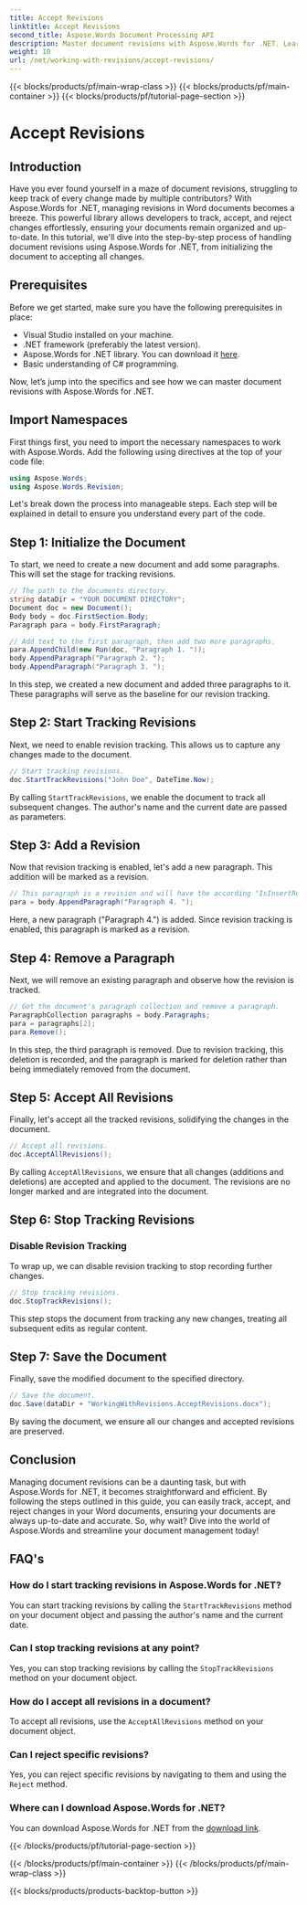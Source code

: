 ```yaml
---
title: Accept Revisions
linktitle: Accept Revisions
second_title: Aspose.Words Document Processing API
description: Master document revisions with Aspose.Words for .NET. Learn to track, accept, and reject changes effortlessly. Boost your document management skills.
weight: 10
url: /net/working-with-revisions/accept-revisions/
---
```


{{< blocks/products/pf/main-wrap-class >}}
{{< blocks/products/pf/main-container >}}
{{< blocks/products/pf/tutorial-page-section >}}

# Accept Revisions

## Introduction

Have you ever found yourself in a maze of document revisions, struggling to keep track of every change made by multiple contributors? With Aspose.Words for .NET, managing revisions in Word documents becomes a breeze. This powerful library allows developers to track, accept, and reject changes effortlessly, ensuring your documents remain organized and up-to-date. In this tutorial, we'll dive into the step-by-step process of handling document revisions using Aspose.Words for .NET, from initializing the document to accepting all changes.

## Prerequisites

Before we get started, make sure you have the following prerequisites in place:

- Visual Studio installed on your machine.
- .NET framework (preferably the latest version).
- Aspose.Words for .NET library. You can download it [here](https://releases.aspose.com/words/net/).
- Basic understanding of C# programming.

Now, let’s jump into the specifics and see how we can master document revisions with Aspose.Words for .NET.

## Import Namespaces

First things first, you need to import the necessary namespaces to work with Aspose.Words. Add the following using directives at the top of your code file:

```csharp
using Aspose.Words;
using Aspose.Words.Revision;
```

Let's break down the process into manageable steps. Each step will be explained in detail to ensure you understand every part of the code.

## Step 1: Initialize the Document

To start, we need to create a new document and add some paragraphs. This will set the stage for tracking revisions.

```csharp
// The path to the documents directory.
string dataDir = "YOUR DOCUMENT DIRECTORY";
Document doc = new Document();
Body body = doc.FirstSection.Body;
Paragraph para = body.FirstParagraph;

// Add text to the first paragraph, then add two more paragraphs.
para.AppendChild(new Run(doc, "Paragraph 1. "));
body.AppendParagraph("Paragraph 2. ");
body.AppendParagraph("Paragraph 3. ");
```

In this step, we created a new document and added three paragraphs to it. These paragraphs will serve as the baseline for our revision tracking.

## Step 2: Start Tracking Revisions

Next, we need to enable revision tracking. This allows us to capture any changes made to the document.

```csharp
// Start tracking revisions.
doc.StartTrackRevisions("John Doe", DateTime.Now);
```

By calling `StartTrackRevisions`, we enable the document to track all subsequent changes. The author's name and the current date are passed as parameters.

## Step 3: Add a Revision

Now that revision tracking is enabled, let's add a new paragraph. This addition will be marked as a revision.

```csharp
// This paragraph is a revision and will have the according "IsInsertRevision" flag set.
para = body.AppendParagraph("Paragraph 4. ");
```

Here, a new paragraph ("Paragraph 4.") is added. Since revision tracking is enabled, this paragraph is marked as a revision.

## Step 4: Remove a Paragraph

Next, we will remove an existing paragraph and observe how the revision is tracked.

```csharp
// Get the document's paragraph collection and remove a paragraph.
ParagraphCollection paragraphs = body.Paragraphs;
para = paragraphs[2];
para.Remove();
```

In this step, the third paragraph is removed. Due to revision tracking, this deletion is recorded, and the paragraph is marked for deletion rather than being immediately removed from the document.

## Step 5: Accept All Revisions

Finally, let's accept all the tracked revisions, solidifying the changes in the document.

```csharp
// Accept all revisions.
doc.AcceptAllRevisions();
```

By calling `AcceptAllRevisions`, we ensure that all changes (additions and deletions) are accepted and applied to the document. The revisions are no longer marked and are integrated into the document.

## Step 6: Stop Tracking Revisions

### Disable Revision Tracking

To wrap up, we can disable revision tracking to stop recording further changes.

```csharp
// Stop tracking revisions.
doc.StopTrackRevisions();
```

This step stops the document from tracking any new changes, treating all subsequent edits as regular content.

## Step 7: Save the Document

Finally, save the modified document to the specified directory.

```csharp
// Save the document.
doc.Save(dataDir + "WorkingWithRevisions.AcceptRevisions.docx");
```

By saving the document, we ensure all our changes and accepted revisions are preserved.

## Conclusion

Managing document revisions can be a daunting task, but with Aspose.Words for .NET, it becomes straightforward and efficient. By following the steps outlined in this guide, you can easily track, accept, and reject changes in your Word documents, ensuring your documents are always up-to-date and accurate. So, why wait? Dive into the world of Aspose.Words and streamline your document management today!

## FAQ's

### How do I start tracking revisions in Aspose.Words for .NET?

You can start tracking revisions by calling the `StartTrackRevisions` method on your document object and passing the author's name and the current date.

### Can I stop tracking revisions at any point?

Yes, you can stop tracking revisions by calling the `StopTrackRevisions` method on your document object.

### How do I accept all revisions in a document?

To accept all revisions, use the `AcceptAllRevisions` method on your document object.

### Can I reject specific revisions?

Yes, you can reject specific revisions by navigating to them and using the `Reject` method.

### Where can I download Aspose.Words for .NET?

You can download Aspose.Words for .NET from the [download link](https://releases.aspose.com/words/net/).

{{< /blocks/products/pf/tutorial-page-section >}}

{{< /blocks/products/pf/main-container >}}
{{< /blocks/products/pf/main-wrap-class >}}

{{< blocks/products/products-backtop-button >}}
